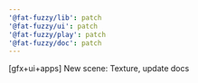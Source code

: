 ```yaml
---
'@fat-fuzzy/lib': patch
'@fat-fuzzy/ui': patch
'@fat-fuzzy/play': patch
'@fat-fuzzy/doc': patch
---
```


[gfx+ui+apps] New scene: Texture, update docs
